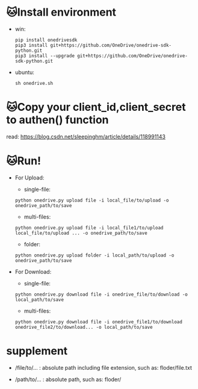 # 🐱‍Install environment

 - win:
 
   ```
   pip install onedrivesdk
   pip3 install git+https://github.com/OneDrive/onedrive-sdk-python.git
   pip3 install --upgrade git+https://github.com/OneDrive/onedrive-sdk-python.git
   ```
   
 - ubuntu: 
 
   ```
   sh onedrive.sh
   ```
   
# 🐱‍Copy your client_id,client_secret to authen() function
   
   read: https://blog.csdn.net/sleepinghm/article/details/118991143
   
# 🐱‍Run!

 - For Upload:
 
    - single-file:
    
    `python onedrive.py upload file -i local_file/to/upload -o onedrive_path/to/save`
    
    - multi-files:

    `python onedrive.py upload file -i local_file1/to/upload local_file/to/upload ... -o onedrive_path/to/save`
    
    - folder:
    
    `python onedrive.py upload folder -i local_path/to/upload -o onedrive_path/to/save`
    
 - For Download: 
 
    - single-file:
    
     `python onedrive.py download file -i onedrive_file/to/download -o local_path/to/save`
     
    - multi-files:
    
     `python onedrive.py download file -i onedrive_file1/to/download onedrive_file2/to/download... -o local_path/to/save`

# supplement

 - /file/to/... : absolute path including file extension, such as: floder/file.txt 
 
 - /path/to/... : absolute path, such as: floder/ 
